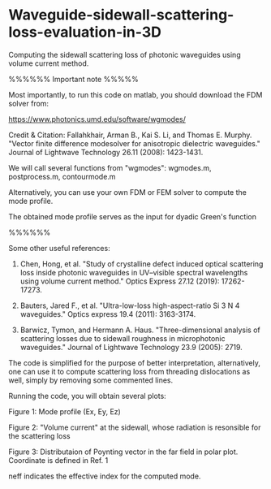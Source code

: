 # Waveguide-sidewall-scattering-loss-evaluation-in-3D
Computing the sidewall scattering loss of photonic waveguides using volume current method.

%%%%%% Important note %%%%%

Most importantly, to run this code on matlab, you should download the FDM solver from:

https://www.photonics.umd.edu/software/wgmodes/

Credit & Citation: Fallahkhair, Arman B., Kai S. Li, and Thomas E. Murphy. "Vector finite difference modesolver for anisotropic
dielectric waveguides." Journal of Lightwave Technology 26.11 (2008): 1423-1431.

We will call several functions from "wgmodes": wgmodes.m, postprocess.m, contourmode.m 

Alternatively, you can use your own FDM or FEM solver to compute the mode profile.

The obtained mode profile serves as the input for dyadic Green's function

%%%%%%

Some other useful references:

1. Chen, Hong, et al. "Study of crystalline defect induced optical scattering loss inside photonic waveguides in UV–visible spectral wavelengths using volume current method." Optics Express 27.12 (2019): 17262-17273.

2. Bauters, Jared F., et al. "Ultra-low-loss high-aspect-ratio Si 3 N 4 waveguides." Optics express 19.4 (2011): 3163-3174.

3. Barwicz, Tymon, and Hermann A. Haus. "Three-dimensional analysis of scattering losses due to sidewall roughness in microphotonic waveguides." Journal of Lightwave Technology 23.9 (2005): 2719.

The code is simplified for the purpose of better interpretation, alternatively, one can use it to compute scattering loss from threading dislocations as well, simply by removing some commented lines.

Running the code, you will obtain several plots:

Figure 1: Mode profile (Ex, Ey, Ez)

Figure 2: "Volume current" at the sidewall, whose radiation is resonsible for the scattering loss

Figure 3: Distributaion of Poynting vector in the far field in polar plot. Coordinate is defined in Ref. 1

neff indicates the effective index for the computed mode.

